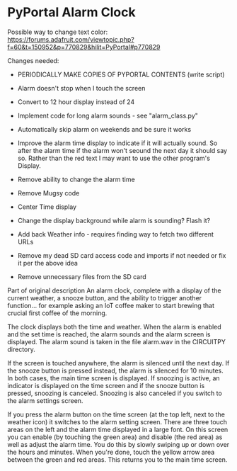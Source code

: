 PyPortal Alarm Clock
========

Possible way to change text color: https://forums.adafruit.com/viewtopic.php?f=60&t=150952&p=770829&hilit=PyPortal#p770829

Changes needed:
* PERIODICALLY MAKE COPIES OF PYPORTAL CONTENTS (write script)

* Alarm doesn't stop when I touch the screen
* Convert to 12 hour display instead of 24
* Implement code for long alarm sounds - see "alarm_class.py"
* Automatically skip alarm on weekends and be sure it works
* Improve the alarm time display to indicate if it will actually sound. So after the alarm time if the alarm won't seound the next day it should say so. Rather than the red text I may want to use the other program's Display.
* Remove ability to change the alarm time
* Remove Mugsy code
* Center Time display
* Change the display background while alarm is sounding? Flash it?
* Add back Weather info - requires finding way to fetch two different URLs
* Remove my dead SD card access code and imports if not needed or fix it per the above idea
* Remove unnecessary files from the SD card

Part of original description
An alarm clock, complete with a display of the current weather, a snooze button, and the ability to trigger another function... for example asking an IoT coffee maker to start brewing that crucial first coffee of the morning.

The clock displays both the time and weather. When the alarm is enabled and the set time is reached, the alarm sounds and the alarm screen is displayed. The alarm sound is taken in the file alarm.wav in the CIRCUITPY directory.

If the screen is touched anywhere, the alarm is silenced until the next day. If the snooze button is pressed instead, the alarm is silenced for 10 minutes. In both cases, the main time screen is displayed. If snoozing is active, an indicator is displayed on the time screen and if the snooze button is pressed, snoozing is canceled. Snoozing is also canceled if you switch to the alarm settings screen.

If you press the alarm button on the time screen (at the top left, next to the weather icon) it switches to the alarm setting screen. There are three touch areas on the left and the alarm time displayed in a large font. On this screen you can enable (by touching the green area) and disable (the red area) as well as adjust the alarm time. You do this by slowly swiping up or down over the hours and minutes. When you're done, touch the yellow arrow area between the green and red areas. This returns you to the main time screen.